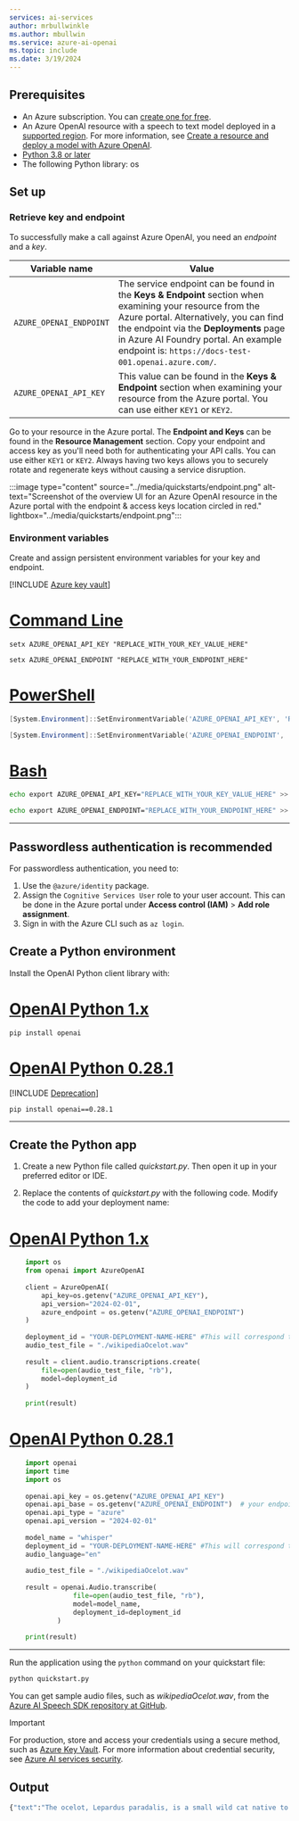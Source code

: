 ```yaml
---
services: ai-services
author: mrbullwinkle
ms.author: mbullwin
ms.service: azure-ai-openai
ms.topic: include
ms.date: 3/19/2024
---
```


## Prerequisites

- An Azure subscription. You can [create one for free](https://azure.microsoft.com/free/cognitive-services?azure-portal=true).
- An Azure OpenAI resource with a speech to text model deployed in a [supported region](../concepts/models.md?tabs=audio#audio-models). For more information, see [Create a resource and deploy a model with Azure OpenAI](../how-to/create-resource.md).
- [Python 3.8 or later](https://www.python.org)
- The following Python library: os

## Set up

### Retrieve key and endpoint

To successfully make a call against Azure OpenAI, you need an *endpoint* and a *key*.

|Variable name | Value |
|--------------------------|-------------|
| `AZURE_OPENAI_ENDPOINT`               | The service endpoint can be found in the **Keys & Endpoint** section when examining your resource from the Azure portal. Alternatively, you can find the endpoint via the **Deployments** page in Azure AI Foundry portal. An example endpoint is: `https://docs-test-001.openai.azure.com/`.|
| `AZURE_OPENAI_API_KEY` | This value can be found in the **Keys & Endpoint** section when examining your resource from the Azure portal. You can use either `KEY1` or `KEY2`.|

Go to your resource in the Azure portal. The **Endpoint and Keys** can be found in the **Resource Management** section. Copy your endpoint and access key as you'll need both for authenticating your API calls. You can use either `KEY1` or `KEY2`. Always having two keys allows you to securely rotate and regenerate keys without causing a service disruption.

:::image type="content" source="../media/quickstarts/endpoint.png" alt-text="Screenshot of the overview UI for an Azure OpenAI resource in the Azure portal with the endpoint & access keys location circled in red." lightbox="../media/quickstarts/endpoint.png":::

### Environment variables

Create and assign persistent environment variables for your key and endpoint.

[!INCLUDE [Azure key vault](~/reusable-content/ce-skilling/azure/includes/ai-services/security/azure-key-vault.md)]

# [Command Line](#tab/command-line)

```CMD
setx AZURE_OPENAI_API_KEY "REPLACE_WITH_YOUR_KEY_VALUE_HERE" 
```

```CMD
setx AZURE_OPENAI_ENDPOINT "REPLACE_WITH_YOUR_ENDPOINT_HERE" 
```

# [PowerShell](#tab/powershell)

```powershell
[System.Environment]::SetEnvironmentVariable('AZURE_OPENAI_API_KEY', 'REPLACE_WITH_YOUR_KEY_VALUE_HERE', 'User')
```

```powershell
[System.Environment]::SetEnvironmentVariable('AZURE_OPENAI_ENDPOINT', 'REPLACE_WITH_YOUR_ENDPOINT_HERE', 'User')
```

# [Bash](#tab/bash)

```Bash
echo export AZURE_OPENAI_API_KEY="REPLACE_WITH_YOUR_KEY_VALUE_HERE" >> /etc/environment && source /etc/environment
```

```Bash
echo export AZURE_OPENAI_ENDPOINT="REPLACE_WITH_YOUR_ENDPOINT_HERE" >> /etc/environment && source /etc/environment
```
---

## Passwordless authentication is recommended

For passwordless authentication, you need to:

1. Use the `@azure/identity` package.
1. Assign the `Cognitive Services User` role to your user account. This can be done in the Azure portal under **Access control (IAM)** > **Add role assignment**.
1. Sign in with the Azure CLI such as `az login`.


## Create a Python environment

Install the OpenAI Python client library with:

# [OpenAI Python 1.x](#tab/python-new)

```console
pip install openai
```

# [OpenAI Python 0.28.1](#tab/python)

[!INCLUDE [Deprecation](../includes/deprecation.md)]

```console
pip install openai==0.28.1
```

---

## Create the Python app

1. Create a new Python file called *quickstart.py*. Then open it up in your preferred editor or IDE.

1. Replace the contents of *quickstart.py* with the following code. Modify the code to add your deployment name:

# [OpenAI Python 1.x](#tab/python-new)

```python
    import os
    from openai import AzureOpenAI
        
    client = AzureOpenAI(
        api_key=os.getenv("AZURE_OPENAI_API_KEY"),  
        api_version="2024-02-01",
        azure_endpoint = os.getenv("AZURE_OPENAI_ENDPOINT")
    )
    
    deployment_id = "YOUR-DEPLOYMENT-NAME-HERE" #This will correspond to the custom name you chose for your deployment when you deployed a model."
    audio_test_file = "./wikipediaOcelot.wav"
    
    result = client.audio.transcriptions.create(
        file=open(audio_test_file, "rb"),            
        model=deployment_id
    )
    
    print(result)
```

# [OpenAI Python 0.28.1](#tab/python)

```python
    import openai
    import time
    import os
    
    openai.api_key = os.getenv("AZURE_OPENAI_API_KEY")
    openai.api_base = os.getenv("AZURE_OPENAI_ENDPOINT")  # your endpoint should look like the following https://YOUR_RESOURCE_NAME.openai.azure.com/
    openai.api_type = "azure"
    openai.api_version = "2024-02-01"
    
    model_name = "whisper"
    deployment_id = "YOUR-DEPLOYMENT-NAME-HERE" #This will correspond to the custom name you chose for your deployment when you deployed a model."
    audio_language="en"
    
    audio_test_file = "./wikipediaOcelot.wav"
    
    result = openai.Audio.transcribe(
                file=open(audio_test_file, "rb"),            
                model=model_name,
                deployment_id=deployment_id
            )
    
    print(result)
```

---

Run the application using the `python` command on your quickstart file:

```python
python quickstart.py
```

You can get sample audio files, such as *wikipediaOcelot.wav*, from the [Azure AI Speech SDK repository at GitHub](https://github.com/Azure-Samples/cognitive-services-speech-sdk/tree/master/sampledata/audiofiles).

> [!IMPORTANT]
> For production, store and access your credentials using a secure method, such as [Azure Key Vault](/azure/key-vault/general/overview). For more information about credential security, see [Azure AI services security](../../security-features.md).

## Output

```python
{"text":"The ocelot, Lepardus paradalis, is a small wild cat native to the southwestern United States, Mexico, and Central and South America. This medium-sized cat is characterized by solid black spots and streaks on its coat, round ears, and white neck and undersides. It weighs between 8 and 15.5 kilograms, 18 and 34 pounds, and reaches 40 to 50 centimeters 16 to 20 inches at the shoulders. It was first described by Carl Linnaeus in 1758. Two subspecies are recognized, L. p. paradalis and L. p. mitis. Typically active during twilight and at night, the ocelot tends to be solitary and territorial. It is efficient at climbing, leaping, and swimming. It preys on small terrestrial mammals such as armadillo, opossum, and lagomorphs."}
```
